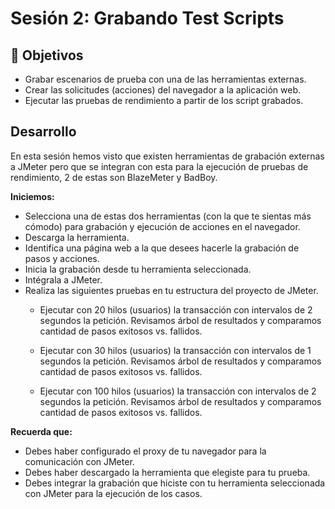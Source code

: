 # Sesión 2: Grabando Test Scripts

## :dart: Objetivos

* Grabar escenarios de prueba con una de las herramientas externas.
* Crear las solicitudes (acciones) del navegador a la aplicación web.
* Ejecutar las pruebas de rendimiento a partir de los script grabados.

## Desarrollo

En esta sesión hemos visto que existen herramientas de grabación externas a JMeter pero que se integran con esta para la ejecución de pruebas de rendimiento, 2 de estas son BlazeMeter y BadBoy.

**Iniciemos:**

* Selecciona una de estas dos herramientas (con la que te sientas más cómodo) para grabación y ejecución de acciones en el navegador.
* Descarga la herramienta.
* Identifica una página web a la que desees hacerle la grabación de pasos y acciones.
* Inicia la grabación desde tu herramienta seleccionada.
* Intégrala a JMeter.
* Realiza las siguientes pruebas en tu estructura del proyecto de JMeter.
    - Ejecutar con 20 hilos (usuarios) la transacción con intervalos de 2 segundos la petición.
        Revisamos árbol de resultados y comparamos cantidad de pasos exitosos vs. fallidos.

    - Ejecutar con 30 hilos (usuarios) la transacción con intervalos de 1 segundos la petición.
        Revisamos árbol de resultados y comparamos cantidad de pasos exitosos vs. fallidos.

    - Ejecutar con 100 hilos (usuarios) la transacción con intervalos de 2 segundos la petición.
        Revisamos árbol de resultados y comparamos cantidad de pasos exitosos vs. fallidos.

**Recuerda que:**

* Debes haber configurado el proxy de tu navegador para la comunicación con JMeter.
* Debes haber descargado la herramienta que elegiste para tu prueba.
* Debes integrar la grabación que hiciste con tu herramienta seleccionada con JMeter para la ejecución de los casos.
